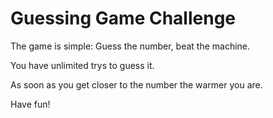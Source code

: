 # Guessing Game Challenge

The game is simple: Guess the number, beat the machine.

You have unlimited trys to guess it.

As soon as you get closer to the number the warmer you are.

Have fun!
